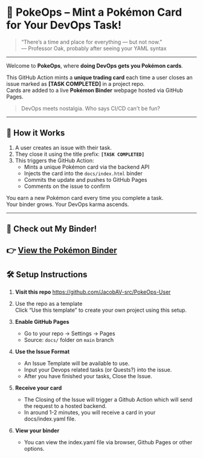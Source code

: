# 🎴 PokeOps – Mint a Pokémon Card for Your DevOps Task!

> “There’s a time and place for everything — but not now.”  
> — Professor Oak, probably after seeing your YAML syntax

---

Welcome to **PokeOps**, where **doing DevOps gets you Pokémon cards**.

This GitHub Action mints a **unique trading card** each time a user closes an issue marked as **[TASK COMPLETED]** in a project repo.  
Cards are added to a live **Pokémon Binder** webpage hosted via GitHub Pages.

> DevOps meets nostalgia. Who says CI/CD can't be fun?

---

## 🚀 How it Works

1. A user creates an issue with their task.
2. They close it using the title prefix: **`[TASK COMPLETED]`**
3. This triggers the GitHub Action:
   - Mints a unique Pokémon card via the backend API
   - Injects the card into the `docs/index.html` binder
   - Commits the update and pushes to GitHub Pages
   - Comments on the issue to confirm

You earn a new Pokémon card every time you complete a task.  
Your binder grows. Your DevOps karma ascends.

---

## 📸 **Check out My Binder!**

👉 [View the Pokémon Binder](https://yourusername.github.io/your-repo-name/)
---

## 🛠️ Setup Instructions

1. **Visit this repo**
   https://github.com/JacobAV-src/PokeOps-User
   
2. Use the repo as a template  
   Click “Use this template” to create your own project using this setup.

3. **Enable GitHub Pages**  
   - Go to your repo → Settings → Pages  
   - Source: `docs/` folder on `main` branch

4. **Use the Issue Format**  
   - An Issue Template will be available to use.
   - Input your Devops related tasks (or Quests?) into the issue.
   - After you have finished your tasks, Close the Issue.

5. **Receive your card**
   - The Closing of the Issue will trigger a Github Action which will send the request to a hosted backend.
   - In around 1-2 minutes, you will receive a card in your docs/index.yaml file.

6. **View your binder**
   - You can view the index.yaml file via browser, Github Pages or other options.
